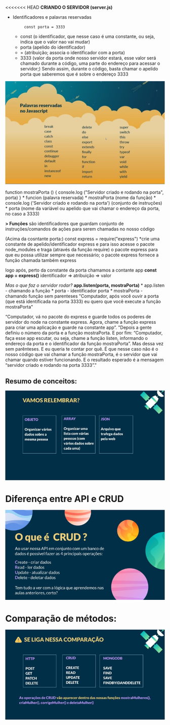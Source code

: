 <<<<<<< HEAD
**CRIANDO O SERVIDOR (server.js)**
- Identificadores e palavras reservadas
           
           const porta = 3333 
  * const (o identificador, que nesse caso é uma constante, ou seja, indica que o valor nao vai mudar) 
  * porta (apelido do identificador) 
  * = (atribuição; associa o identificador com a porta) 
  * 3333 (valor da porta onde nosso servidor estará, esse valor será chamado durante a código, uma parte do endereço para acessar o servidor;)
Sendo assim, durante o código, basta chamar o apelido porta que saberemos que é sobre o endereço 3333

![**alt text**](palavrasReservadasJs.jpg)

function mostraPorta () {
    console.log ("Servidor criado e rodando na porta", porta)
}
    * funcion (palavra reservada)
    * mostraPorta (nome da função)
    * console.log ('Servidor criado e rodando na porta') (conjunto de instruções)
    * porta (nome da variável ou apelido que vai chamar o endereço da porta, no caso a 3333)

**> Funções** são identificadores que guardam conjunto de instruções/comandos de ações para serem chamadas no nosso código

(Acima da cosntante porta:)
const express = require("express") 
   *crie uma constante de apelido/identificador express e para isso acesse o pacote node_modules e traga (através da função require) o pacote express para que eu possa utilizar sempre que necessário;
   o pacote express fornece a função chamada também express

   logo após, perto da constante da porta chamamos a contante app
         **const app = express()**
         identificador => atribuição => valor

*Mas o que faz o servidor rodar?*
        **app.listen(porta, mostraPorta)**
          * app.listen - chamando a função
          * porta - identificador porta
          * mostraPorta - chamando função sem parenteses
  "Computador, após você ouvir a porta (que está identificada na porta 3333) eu quero que você execute a função mostraPorta"

“Computador, vá no pacote do express e guarde todos os poderes de servidor do node na constante express. Agora, chame a função express para criar uma aplicação e guarde na constante app”.
"Depois a gente definiu o número da porta e a função mostraPorta. E por fim: “Computador, faça
esse app escutar, ou seja, chame a função listen, informando o endereço da porta e o identificador
da função mostraPorta”. Mas dessa vez sem parênteses. E eu queria te contar por quê. É que nesse
caso não é o nosso código que vai chamar a função mostraPorta, é o servidor que vai chamar
quando estiver funcionando. E o resultado esperado é a mensagem “servidor criado e rodando na
porta 3333”."

## Resumo de conceitos:

![alt text](image.png)

# Diferença entre API e CRUD

![alt text](image-1.png)

# Comparação de métodos:

![alt text](image-2.png)

